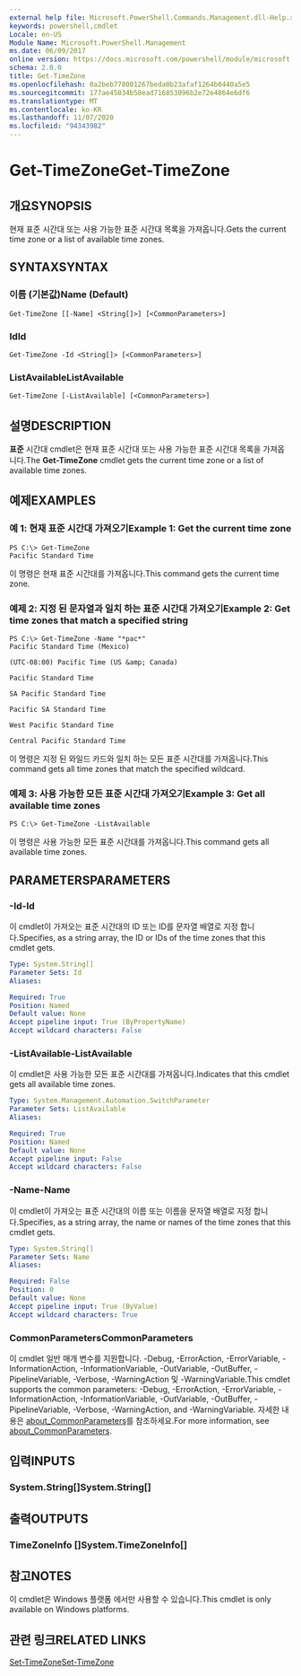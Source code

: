 ```yaml
---
external help file: Microsoft.PowerShell.Commands.Management.dll-Help.xml
keywords: powershell,cmdlet
Locale: en-US
Module Name: Microsoft.PowerShell.Management
ms.date: 06/09/2017
online version: https://docs.microsoft.com/powershell/module/microsoft.powershell.management/get-timezone?view=powershell-6&WT.mc_id=ps-gethelp
schema: 2.0.0
title: Get-TimeZone
ms.openlocfilehash: 0a2beb778001267beda0b23afaf1264b0440a5e5
ms.sourcegitcommit: 177ae45034b58ead716853096b2e72e4864e6df6
ms.translationtype: MT
ms.contentlocale: ko-KR
ms.lasthandoff: 11/07/2020
ms.locfileid: "94343982"
---
```

# <span data-ttu-id="349d5-103">Get-TimeZone</span><span class="sxs-lookup"><span data-stu-id="349d5-103">Get-TimeZone</span></span>

## <span data-ttu-id="349d5-104">개요</span><span class="sxs-lookup"><span data-stu-id="349d5-104">SYNOPSIS</span></span>
<span data-ttu-id="349d5-105">현재 표준 시간대 또는 사용 가능한 표준 시간대 목록을 가져옵니다.</span><span class="sxs-lookup"><span data-stu-id="349d5-105">Gets the current time zone or a list of available time zones.</span></span>

## <span data-ttu-id="349d5-106">SYNTAX</span><span class="sxs-lookup"><span data-stu-id="349d5-106">SYNTAX</span></span>

### <span data-ttu-id="349d5-107">이름 (기본값)</span><span class="sxs-lookup"><span data-stu-id="349d5-107">Name (Default)</span></span>

```
Get-TimeZone [[-Name] <String[]>] [<CommonParameters>]
```

### <span data-ttu-id="349d5-108">Id</span><span class="sxs-lookup"><span data-stu-id="349d5-108">Id</span></span>

```
Get-TimeZone -Id <String[]> [<CommonParameters>]
```

### <span data-ttu-id="349d5-109">ListAvailable</span><span class="sxs-lookup"><span data-stu-id="349d5-109">ListAvailable</span></span>

```
Get-TimeZone [-ListAvailable] [<CommonParameters>]
```

## <span data-ttu-id="349d5-110">설명</span><span class="sxs-lookup"><span data-stu-id="349d5-110">DESCRIPTION</span></span>

<span data-ttu-id="349d5-111">**표준** 시간대 cmdlet은 현재 표준 시간대 또는 사용 가능한 표준 시간대 목록을 가져옵니다.</span><span class="sxs-lookup"><span data-stu-id="349d5-111">The **Get-TimeZone** cmdlet gets the current time zone or a list of available time zones.</span></span>

## <span data-ttu-id="349d5-112">예제</span><span class="sxs-lookup"><span data-stu-id="349d5-112">EXAMPLES</span></span>

### <span data-ttu-id="349d5-113">예 1: 현재 표준 시간대 가져오기</span><span class="sxs-lookup"><span data-stu-id="349d5-113">Example 1: Get the current time zone</span></span>

```
PS C:\> Get-TimeZone
Pacific Standard Time
```

<span data-ttu-id="349d5-114">이 명령은 현재 표준 시간대를 가져옵니다.</span><span class="sxs-lookup"><span data-stu-id="349d5-114">This command gets the current time zone.</span></span>

### <span data-ttu-id="349d5-115">예제 2: 지정 된 문자열과 일치 하는 표준 시간대 가져오기</span><span class="sxs-lookup"><span data-stu-id="349d5-115">Example 2: Get time zones that match a specified string</span></span>

```
PS C:\> Get-TimeZone -Name "*pac*"
Pacific Standard Time (Mexico)

(UTC-08:00) Pacific Time (US &amp; Canada)

Pacific Standard Time

SA Pacific Standard Time

Pacific SA Standard Time

West Pacific Standard Time

Central Pacific Standard Time
```

<span data-ttu-id="349d5-116">이 명령은 지정 된 와일드 카드와 일치 하는 모든 표준 시간대를 가져옵니다.</span><span class="sxs-lookup"><span data-stu-id="349d5-116">This command gets all time zones that match the specified wildcard.</span></span>

### <span data-ttu-id="349d5-117">예제 3: 사용 가능한 모든 표준 시간대 가져오기</span><span class="sxs-lookup"><span data-stu-id="349d5-117">Example 3: Get all available time zones</span></span>

```
PS C:\> Get-TimeZone -ListAvailable
```

<span data-ttu-id="349d5-118">이 명령은 사용 가능한 모든 표준 시간대를 가져옵니다.</span><span class="sxs-lookup"><span data-stu-id="349d5-118">This command gets all available time zones.</span></span>

## <span data-ttu-id="349d5-119">PARAMETERS</span><span class="sxs-lookup"><span data-stu-id="349d5-119">PARAMETERS</span></span>

### <span data-ttu-id="349d5-120">-Id</span><span class="sxs-lookup"><span data-stu-id="349d5-120">-Id</span></span>

<span data-ttu-id="349d5-121">이 cmdlet이 가져오는 표준 시간대의 ID 또는 ID를 문자열 배열로 지정 합니다.</span><span class="sxs-lookup"><span data-stu-id="349d5-121">Specifies, as a string array, the ID or IDs of the time zones that this cmdlet gets.</span></span>

```yaml
Type: System.String[]
Parameter Sets: Id
Aliases:

Required: True
Position: Named
Default value: None
Accept pipeline input: True (ByPropertyName)
Accept wildcard characters: False
```

### <span data-ttu-id="349d5-122">-ListAvailable</span><span class="sxs-lookup"><span data-stu-id="349d5-122">-ListAvailable</span></span>

<span data-ttu-id="349d5-123">이 cmdlet은 사용 가능한 모든 표준 시간대를 가져옵니다.</span><span class="sxs-lookup"><span data-stu-id="349d5-123">Indicates that this cmdlet gets all available time zones.</span></span>

```yaml
Type: System.Management.Automation.SwitchParameter
Parameter Sets: ListAvailable
Aliases:

Required: True
Position: Named
Default value: None
Accept pipeline input: False
Accept wildcard characters: False
```

### <span data-ttu-id="349d5-124">-Name</span><span class="sxs-lookup"><span data-stu-id="349d5-124">-Name</span></span>

<span data-ttu-id="349d5-125">이 cmdlet이 가져오는 표준 시간대의 이름 또는 이름을 문자열 배열로 지정 합니다.</span><span class="sxs-lookup"><span data-stu-id="349d5-125">Specifies, as a string array, the name or names of the time zones that this cmdlet gets.</span></span>

```yaml
Type: System.String[]
Parameter Sets: Name
Aliases:

Required: False
Position: 0
Default value: None
Accept pipeline input: True (ByValue)
Accept wildcard characters: True
```

### <span data-ttu-id="349d5-126">CommonParameters</span><span class="sxs-lookup"><span data-stu-id="349d5-126">CommonParameters</span></span>

<span data-ttu-id="349d5-127">이 cmdlet 일반 매개 변수를 지원합니다. -Debug, -ErrorAction, -ErrorVariable, -InformationAction, -InformationVariable, -OutVariable, -OutBuffer, -PipelineVariable, -Verbose, -WarningAction 및 -WarningVariable.</span><span class="sxs-lookup"><span data-stu-id="349d5-127">This cmdlet supports the common parameters: -Debug, -ErrorAction, -ErrorVariable, -InformationAction, -InformationVariable, -OutVariable, -OutBuffer, -PipelineVariable, -Verbose, -WarningAction, and -WarningVariable.</span></span> <span data-ttu-id="349d5-128">자세한 내용은 [about_CommonParameters](https://go.microsoft.com/fwlink/?LinkID=113216)를 참조하세요.</span><span class="sxs-lookup"><span data-stu-id="349d5-128">For more information, see [about_CommonParameters](https://go.microsoft.com/fwlink/?LinkID=113216).</span></span>

## <span data-ttu-id="349d5-129">입력</span><span class="sxs-lookup"><span data-stu-id="349d5-129">INPUTS</span></span>

### <span data-ttu-id="349d5-130">System.String[]</span><span class="sxs-lookup"><span data-stu-id="349d5-130">System.String[]</span></span>

## <span data-ttu-id="349d5-131">출력</span><span class="sxs-lookup"><span data-stu-id="349d5-131">OUTPUTS</span></span>

### <span data-ttu-id="349d5-132">TimeZoneInfo []</span><span class="sxs-lookup"><span data-stu-id="349d5-132">System.TimeZoneInfo[]</span></span>

## <span data-ttu-id="349d5-133">참고</span><span class="sxs-lookup"><span data-stu-id="349d5-133">NOTES</span></span>

<span data-ttu-id="349d5-134">이 cmdlet은 Windows 플랫폼 에서만 사용할 수 있습니다.</span><span class="sxs-lookup"><span data-stu-id="349d5-134">This cmdlet is only available on Windows platforms.</span></span>

## <span data-ttu-id="349d5-135">관련 링크</span><span class="sxs-lookup"><span data-stu-id="349d5-135">RELATED LINKS</span></span>

[<span data-ttu-id="349d5-136">Set-TimeZone</span><span class="sxs-lookup"><span data-stu-id="349d5-136">Set-TimeZone</span></span>](Set-TimeZone.md)
